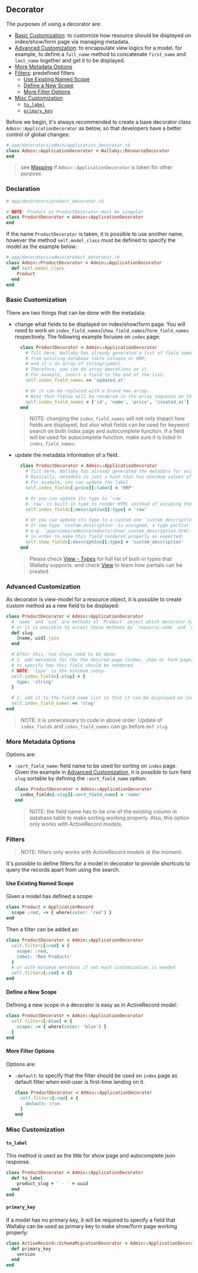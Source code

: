 ## Decorator

The purposes of using a decorator are:
- [Basic Customization](#basic-customization): to customize how resource should be displayed on index/show/form page via managing metadata.
- [Advanced Customization](#advanced-customization): to encapsulate view logics for a model. for example, to define a `full_name` method to concatenate `first_name` and `last_name` together and get it to be displayed.
- [More Metadata Options](#more-metadata-options)
- [Filters](#filters): predefined filters
  - [Use Existing Named Scope](#use-existing-named-scope)
  - [Define a New Scope](#define-a-new-scope)
  - [More Filter Options](#more-filter-options)
- [Misc Customization](misc-customization)
  - [`to_label`](#to_label)
  - [`primary_key`](#primary_key)

Before we begin, it's always recommended to create a base decorator class `Admin::ApplicationDecorator` as below,
so that developers have a better control of global changes:

```ruby
# app/decorators/admin/application_decorator.rb
class Admin::ApplicationDecorator < Wallaby::ResourceDecorator
end
```

> see [Mapping](configuration.md#decorator) if `Admin::ApplicationDecorator` is taken for other purpose.

### Declaration

```ruby
# app/decorators/product_decorator.rb

# NOTE: Product in ProductDecorator must be singular
class ProductDecorator < Admin::ApplicationDecorator
end
```

If the name `ProductDecorator` is taken, it is possible to use another name, however the method `self.model_class` must be defined to specify the model as the example below:

```ruby
# app/decorators/admin/product_decorator.rb
class Admin::ProductDecorator < Admin::ApplicationDecorator
  def self.model_class
    Product
  end
end
```

### Basic Customization

There are two things that can be done with the metadata:

- change what fields to be displayed on index/show/form page. You will need to work on `index_field_names`/`show_field_names`/`form_field_names` respectively. The following example focuses on `index` page:

    ```ruby
      class ProductDecorator < Admin::ApplicationDecorator
        # Till here, Wallaby has already generated a list of field names
        # from existing database table columns or ORM,
        # and it's an array of string/symbol.
        # Therefore, you can do array operations on it.
        # For example, insert a field to the end of the list.
        self.index_field_names << 'updated_at'

        # Or it can be replaced with a brand new array.
        # Note that fields will be rendered in the array sequence on the frontend.
        self.index_field_names = ['id', 'name', 'price', 'created_at']
      end
    ```

    > NOTE: changing the `index_field_names` will not only impact how fields are displayed, but also what fields can be used for keyword search on both index page and autocomplete function. If a field will be used for autocomplete function, make sure it is listed in `index_field_names`.

- update the metadata information of a field.

    ```ruby
      class ProductDecorator < Admin::ApplicationDecorator
        # Till here, Wallaby has already generated the metadata for existing database columns or ORM.
        # Basically, metadata is just a hash that has minimum values of `:type`.
        # For example, you can update the label
        self.index_fields[:price][:label] = 'RRP'

        # Or you can update its type to `raw`
        # `raw` is built-in type to render HTML instead of escaping the HTML tags and entities.
        self.index_fields[:description][:type] = 'raw'

        # Or you can update its type to a custom one `custom_description`
        # If new type `custom_description` is assigned, a type partial created as
        # e.g. `app/views/admin/products/show/_custom_description.html.erb` will be required
        # in order to make this field rendered properly as expected:
        self.show_fields[:description][:type] = 'custom_description'
      end
    ```

    > Please check [View - Types](view.md#types) for full list of built-in types that Wallaby supports.
    > and check [View](view.md) to learn how partials can be created.


### Advanced Customization

As decorator is view-model for a resource object, it is possible to create custom method as a new field to be displayed:

```ruby
class ProductDecorator < Admin::ApplicationDecorator
  # `name` and `uid` are methods of `Product` object which decorator has delegated to.
  # or it is possible to access these methods by `resource.name` and `resource.uid`
  def slug
    [name, uid].join
  end

  # After this, two steps need to be done:
  # 1. add metadata for the the desired page (index, show or form page)
  # to specify how this field should be rendered.
  # NOTE: `type` is the minimum setup.
  self.index_fields[:slug] = {
    type: 'string'
  }

  # 2. add it to the field name list so that it can be displayed on index page.
  self.index_field_names << 'slug'
end
```

> NOTE: it is unnecessary to code in above order. Update of `index_fields`  and `index_field_names` can go before `def slug`.


### More Metadata Options

Options are:

- `:sort_field_name`: field name to be used for sorting on `index` page. Given the example in [Advanced Customization](#advanced-customization), it is possible to turn field `slug` sortable by defining the `:sort_field_name` option:

    ```ruby
    class ProductDecorator < Admin::ApplicationDecorator
      index_fields[:slug][:sort_field_name] = 'name'
    end
    ```

    > NOTE: the field name has to be one of the existing column in database table to make sorting working properly.
    > Also, this option only works with ActiveRecord models.

### Filters

> NOTE: filters only works with ActiveRecord models at the moment.

It's possible to define filters for a model in decorator to provide shortcuts to query the records apart from using the search.

#### Use Existing Named Scope

Given a model has defined a scope:

```ruby
class Product < ApplicationRecord
  scope :red, -> { where(color: 'red') }
end
```

Then a filter can be added as:

```ruby
class ProductDecorator < Admin::ApplicationDecorator
  self.filters[:red] = {
    scope: :red,
    label: 'Red Products'
  }
  # or with minimum metadata if not much customization is needed
  self.filters[:red] = {}
end
```

#### Define a New Scope

Defining a new scope in a decorator is easy as in ActiveRecord model:

```ruby
class ProductDecorator < Admin::ApplicationDecorator
  self.filters[:blue] = {
    scope: -> { where(color: 'blue') }
  }
end
```

#### More Filter Options

Options are:

- `:default`: to specify that the filter should be used on `index` page as default filter when end-user is first-time landing on it.

    ```ruby
    class ProductDecorator < Admin::ApplicationDecorator
      self.filters[:red] = {
        default: true
      }
    end
    ```

### Misc Customization

#### `to_label`

This method is used as the title for show page and autocomplete json response.

```ruby
class ProductDecorator < Admin::ApplicationDecorator
  def to_label
    product_slug + ' - ' + uuid
  end
end
```

#### `primary_key`

If a model has no primary key, it will be required to specify a field that Wallaby can be used as primary key to make show/form page working properly:

```ruby
class ActiveRecord::SchemaMigrationDecorator < Admin::ApplicationDecorator
  def primary_key
    version
  end
end
```

